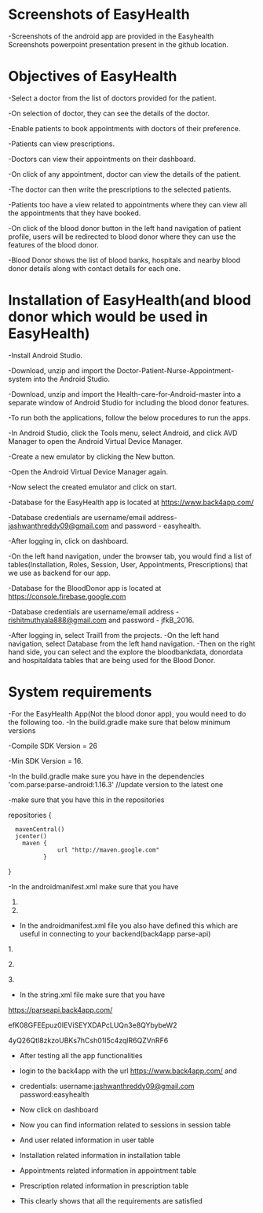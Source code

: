 Screenshots of EasyHealth
==========================
-Screenshots of the android app are provided in the Easyhealth Screenshots powerpoint presentation present in the github location.

Objectives of EasyHealth
=========================
-Select a doctor from the list of doctors provided for the patient.

-On selection of doctor, they can see the details of the doctor.

-Enable patients to book appointments with doctors of their preference.

-Patients can view prescriptions.

-Doctors can view their appointments on their dashboard.

-On click of any appointment, doctor can view the details of the patient. 

-The doctor can then write the prescriptions to the selected patients.

-Patients too have a view related to appointments where they can view all the appointments that they have booked.

-On click of the blood donor button in the left hand navigation of patient profile, users will be redirected to blood donor where they can use the features of the blood donor.

-Blood Donor shows the list of blood banks, hospitals and nearby blood donor details along with contact details for each one.


Installation of EasyHealth(and blood donor which would be used in EasyHealth)
==============================================================================
-Install Android Studio.

-Download, unzip and import the Doctor-Patient-Nurse-Appointment-system into the Android Studio.

-Download, unzip and import the Health-care-for-Android-master into a separate window of Android Studio for including the blood donor features.

-To run both the applications, follow the below procedures to run the apps.

-In Android Studio, click the Tools menu, select Android, and click AVD Manager to open the Android Virtual Device Manager.

-Create a new emulator by clicking the New button.

-Open the Android Virtual Device Manager again. 

-Now select the created emulator and click on start.

-Database for the EasyHealth app is located at https://www.back4app.com/

-Database credentials are username/email address- jashwanthreddy09@gmail.com and password - easyhealth.

-After logging in, click on dashboard.

-On the left hand navigation, under the browser tab, you would find a list of tables(Installation, Roles, Session, User, Appointments, Prescriptions) that we use as backend for our app.

-Database for the BloodDonor app is located at https://console.firebase.google.com

-Database credentials are username/email address - rishitmuthyala888@gmail.com and password - jfkB_2016.

-After logging in, select Trail1 from the projects.
-On the left hand navigation, select Database from the left hand navigation.
-Then on the right hand side, you can select and the explore the bloodbankdata, donordata and hospitaldata tables that are being used for the Blood Donor.


System requirements
=====================

-For the EasyHealth App(Not the blood donor app), you would need to do the following too.
-In the build.gradle make sure that below minimum versions

  -Compile SDK Version = 26 

  -Min SDK Version = 16.


-In the build.gradle make sure you have in the dependencies 
 'com.parse:parse-android:1.16.3' //update version to the latest one


-make sure that you have this in the repositories


 repositories {
 
      mavenCentral()
      jcenter()
        maven {
	              url "http://maven.google.com"
              }
	      
  }
  
-In the androidmanifest.xml make sure that you have 
1. <uses-permission android:name="android.permission.ACCESS_NETWORK_STATE"/>
2. <uses-permission android:name="android.permission.INTERNET"/>

- In the androidmanifest.xml file you also have defined this which are useful in connecting to your backend(back4app parse-api)

1.<meta-data android:name="com.parse.SERVER_URL" android:value="@string/back4app_server_url" />

2.<meta-data android:name="com.parse.APPLICATION_ID" android:value="@string/back4app_app_id" />
  
3.<meta-data android:name="com.parse.CLIENT_KEY" android:value="@string/back4app_client_key" />

- In the string.xml file make sure that you have 

<string name="back4app_server_url">https://parseapi.back4app.com/</string>
    
<!-- Change the following strings as required -->

<string name="back4app_app_id">efK08GFEEpuz0IEViSEYXDAPcLUQn3e8QYbybeW2</string>
    
<string name="back4app_client_key">4yQ26Qtl8zkzoUBKs7hCsh01l5c4zqlR6QZVnRF6</string>

- After testing all the app functionalities

- login to the back4app with the url https://www.back4app.com/ and

- credentials: username:jashwanthreddy09@gmail.com  password:easyhealth

- Now click on dashboard

- Now you can find information related to sessions in session table 

- And user related information in user table

- Installation related information in installation table

- Appointments related information in appointment table

- Prescription related information in prescription table

- This clearly shows that all the requirements are satisfied
